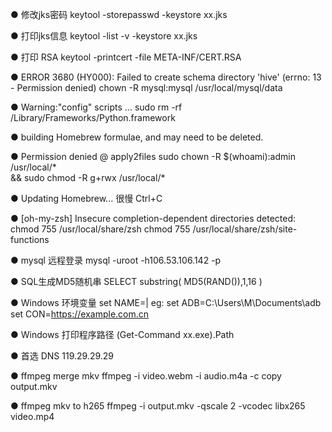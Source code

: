 ● 修改jks密码
keytool -storepasswd -keystore xx.jks

● 打印jks信息
keytool -list -v -keystore xx.jks    

● 打印 RSA
keytool -printcert -file META-INF/CERT.RSA 

● ERROR 3680 (HY000): Failed to create schema directory 'hive' (errno: 13 - Permission denied)
chown -R mysql:mysql /usr/local/mysql/data

●  Warning:"config" scripts ...
sudo rm -rf /Library/Frameworks/Python.framework

● building Homebrew formulae, and may need to be deleted.

● Permission denied @ apply2files
sudo chown -R $(whoami):admin /usr/local/* \
&& sudo chmod -R g+rwx /usr/local/*

● Updating Homebrew... 很慢
Ctrl+C

● [oh-my-zsh] Insecure completion-dependent directories detected:
chmod 755 /usr/local/share/zsh
chmod 755 /usr/local/share/zsh/site-functions

● mysql 远程登录
mysql -uroot -h106.53.106.142 -p


● SQL生成MD5随机串
SELECT
substring(
  MD5(RAND()),1,16 
)

● Windows 环境变量
set NAME=<PATH>|<URL>
eg: set ADB=C:\Users\M\Documents\adb\
set CON=https://example.com.cn

● Windows 打印程序路径
 (Get-Command xx.exe).Path
 
● 首选 DNS 119.29.29.29

● ffmpeg merge mkv 
ffmpeg -i video.webm -i audio.m4a -c copy output.mkv


● ffmpeg mkv to h265
ffmpeg -i output.mkv -qscale 2 -vcodec libx265 video.mp4

